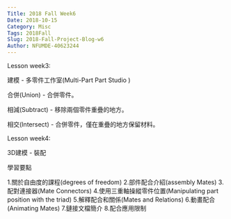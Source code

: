 ```yaml
---
Title: 2018 Fall Week6
Date: 2018-10-15
Category: Misc
Tags: 2018Fall
Slug: 2018-Fall-Project-Blog-w6
Author: NFUMDE-40623244
---
```


<!-- PELICAN_END_SUMMARY -->

Lesson week3:

建模 - 多零件工作室(Multi-Part Part Studio )

合併(Union) - 合併零件。

相減(Subtract) - 移除兩個零件重疊的地方。

相交(Intersect) - 合併零件，僅在重疊的地方保留材料。

Lesson week4:

3D建模 - 裝配

學習要點

1.關於自由度的課程(degrees of freedom)
2.部件配合介紹(assembly Mates)
3.配對連接器(Mate Connectors)
4.使用三重軸操縱零件位置(Manipulating part position with the triad)
5.解釋配合和關係(Mates and Relations)
6.動畫配合(Animating Mates)
7.鏈接文檔簡介
8.配合應用限制